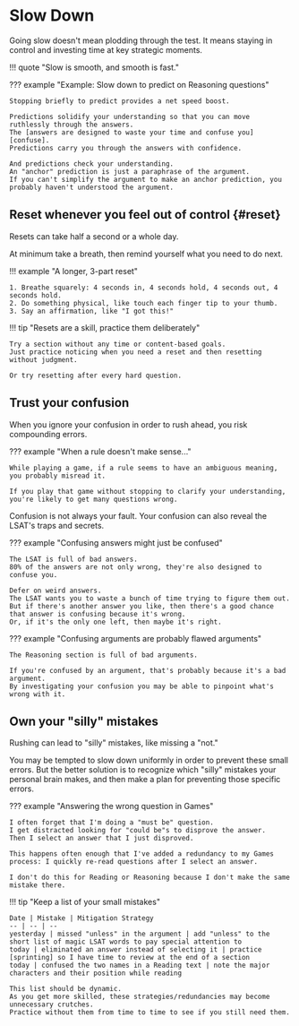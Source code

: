 # Slow Down

Going slow doesn't mean plodding through the test.
It means staying in control and investing time at key strategic moments.

!!! quote "Slow is smooth, and smooth is fast."

??? example "Example: Slow down to predict on Reasoning questions"

    Stopping briefly to predict provides a net speed boost.
    
    Predictions solidify your understanding so that you can move ruthlessly through the answers.
    The [answers are designed to waste your time and confuse you][confuse].
    Predictions carry you through the answers with confidence.

    And predictions check your understanding.
    An "anchor" prediction is just a paraphrase of the argument.
    If you can't simplify the argument to make an anchor prediction, you probably haven't understood the argument.

## Reset whenever you feel out of control {#reset}

Resets can take half a second or a whole day.

At minimum take a breath, then remind yourself what you need to do next.

!!! example "A longer, 3-part reset"

    1. Breathe squarely: 4 seconds in, 4 seconds hold, 4 seconds out, 4 seconds hold.
    2. Do something physical, like touch each finger tip to your thumb.
    3. Say an affirmation, like "I got this!"

!!! tip "Resets are a skill, practice them deliberately"

    Try a section without any time or content-based goals. 
    Just practice noticing when you need a reset and then resetting without judgment.

    Or try resetting after every hard question.

## Trust your confusion

When you ignore your confusion in order to rush ahead, you risk compounding errors.

??? example "When a rule doesn't make sense..."

    While playing a game, if a rule seems to have an ambiguous meaning, you probably misread it.

    If you play that game without stopping to clarify your understanding, you're likely to get many questions wrong.

Confusion is not always your fault.
Your confusion can also reveal the LSAT's traps and secrets.

??? example "Confusing answers might just be confused"

    The LSAT is full of bad answers.
    80% of the answers are not only wrong, they're also designed to confuse you.

    Defer on weird answers.
    The LSAT wants you to waste a bunch of time trying to figure them out.
    But if there's another answer you like, then there's a good chance that answer is confusing because it's wrong.
    Or, if it's the only one left, then maybe it's right.

??? example "Confusing arguments are probably flawed arguments"

    The Reasoning section is full of bad arguments.

    If you're confused by an argument, that's probably because it's a bad argument.
    By investigating your confusion you may be able to pinpoint what's wrong with it.

## Own your "silly" mistakes

Rushing can lead to "silly" mistakes, like missing a "not."

You may be tempted to slow down uniformly in order to prevent these small errors.
But the better solution is to recognize which "silly" mistakes your personal brain makes, and then make a plan for preventing those specific errors.

??? example "Answering the wrong question in Games"

    I often forget that I'm doing a "must be" question.
    I get distracted looking for "could be"s to disprove the answer. 
    Then I select an answer that I just disproved.

    This happens often enough that I've added a redundancy to my Games process: I quickly re-read questions after I select an answer.

    I don't do this for Reading or Reasoning because I don't make the same mistake there.

!!! tip "Keep a list of your small mistakes"

    Date | Mistake | Mitigation Strategy
    -- | -- | --
    yesterday | missed "unless" in the argument | add "unless" to the short list of magic LSAT words to pay special attention to
    today | eliminated an answer instead of selecting it | practice [sprinting] so I have time to review at the end of a section
    today | confused the two names in a Reading text | note the major characters and their position while reading

    This list should be dynamic.
    As you get more skilled, these strategies/redundancies may become unnecessary crutches.
    Practice without them from time to time to see if you still need them.

[understand]: ../read/pace.md
[sprinting]: speed.md#sprint
[confuse]: ../reason/confuse.md
